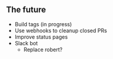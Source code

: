 ## The future

* Build tags (in progress)
* Use webhooks to cleanup closed PRs
* Improve status pages
* Slack bot
  * Replace robert?
